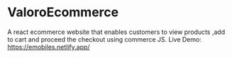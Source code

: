 # ValoroEcommerce
A react ecommerce website that enables customers to view products ,add to cart and proceed the checkout using commerce JS.
Live Demo:
https://emobiles.netlify.app/
